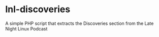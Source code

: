 # lnl-discoveries
A simple PHP script that extracts the Discoveries section from the Late Night Linux Podcast

